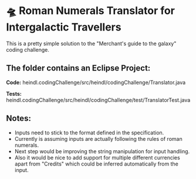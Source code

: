 🛸 Roman Numerals Translator for Intergalactic Travellers
=========================================================
This is a pretty simple solution to the "Merchant's guide to the galaxy"
coding challenge.

## The folder contains an Eclipse Project:

**Code:**
heindl.codingChallenge/src/heindl/codingChallenge/Translator.java

**Tests:**
heindl.codingChallenge/src/heindl/codingChallenge/test/TranslatorTest.java


## Notes:
* Inputs need to stick to the format defined in the specification. 
* Currently is assuming inputs are actually following the rules of roman
numerals.
* Next step would be improving the string manipulation for input handling.
* Also it would be nice to add support for multiple different currencies apart from
"Credits" which could be inferred automatically from the input.
